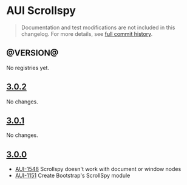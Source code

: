 # AUI Scrollspy

> Documentation and test modifications are not included in this changelog. For more details, see [full commit history](https://github.com/liferay/alloy-ui/commits/master/src/aui-scrollspy).

## @VERSION@

No registries yet.

## [3.0.2](https://github.com/liferay/alloy-ui/releases/tag/3.0.2)

No changes.

## [3.0.1](https://github.com/liferay/alloy-ui/releases/tag/3.0.1)

No changes.

## [3.0.0](https://github.com/liferay/alloy-ui/releases/tag/3.0.0)

* [AUI-1548](https://issues.liferay.com/browse/AUI-1548) Scrollspy doesn't work with document or window nodes
* [AUI-1151](https://issues.liferay.com/browse/AUI-1151) Create Bootstrap's ScrollSpy module
